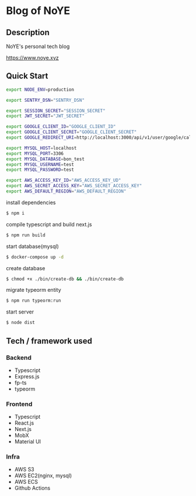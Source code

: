# Blog of NoYE

## Description
NoYE's personal tech blog

https://www.noye.xyz

## Quick Start

``` sh
export NODE_ENV=production

export SENTRY_DSN="SENTRY_DSN"

export SESSION_SECRET="SESSION_SECRET"
export JWT_SECRET="JWT_SECRET"

export GOOGLE_CLIENT_ID="GOOGLE_CLIENT_ID"
export GOOGLE_CLIENT_SECRET="GOOGLE_CLIENT_SECRET"
export GOOGLE_REDIRECT_URI=http://localhost:3000/api/v1/user/google/callback

export MYSQL_HOST=localhost
export MYSQL_PORT=3306
export MYSQL_DATABASE=bon_test
export MYSQL_USERNAME=test
export MYSQL_PASSWORD=test

export AWS_ACCESS_KEY_ID="AWS_ACCESS_KEY_UD"
export AWS_SECRET_ACCESS_KEY="AWS_SECRET_ACCESS_KEY"
export AWS_DEFAULT_REGION="AWS_DEFAULT_REGION"
```

install dependencies
``` sh
$ npm i
```

compile typescript and build next.js
``` sh
$ npm run build
```

start database(mysql)
``` sh
$ docker-compose up -d
```

create database
``` sh
$ chmod +x ./bin/create-db && ./bin/create-db
```

migrate typeorm entity
``` sh
$ npm run typeorm:run
```

start server
``` sh
$ node dist
```

## Tech / framework used

### Backend
- Typescript
- Express.js
- fp-ts
- typeorm

### Frontend
- Typescript
- React.js
- Next.js
- MobX
- Material UI

### Infra
- AWS S3
- AWS EC2(nginx, mysql)
- AWS ECS
- Github Actions